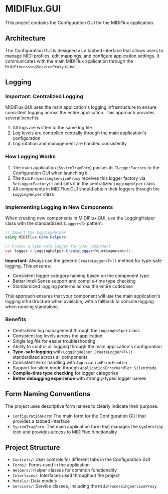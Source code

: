 # MIDIFlux.GUI

This project contains the Configuration GUI for the MIDIFlux application.

## Architecture

The Configuration GUI is designed as a tabbed interface that allows users to manage MIDI profiles, edit mappings, and configure application settings. It communicates with the main MIDIFlux application through the `MidiProcessingServiceProxy` class.

## Logging

### Important: Centralized Logging

MIDIFlux.GUI uses the main application's logging infrastructure to ensure consistent logging across the entire application. This approach provides several benefits:

1. All logs are written to the same log file
2. Log levels are controlled centrally through the main application's configuration
3. Log rotation and management are handled consistently

### How Logging Works

1. The main application (`SystemTrayForm`) passes its `ILoggerFactory` to the Configuration GUI when launching it
2. The `MidiProcessingServiceProxy` receives this logger factory via `SetLoggerFactory()` and sets it in the centralized `LoggingHelper` class
3. All components in MIDIFlux.GUI should obtain their loggers through the `LoggingHelper` class

### Implementing Logging in New Components

When creating new components in MIDIFlux.GUI, use the LoggingHelper class with the standardized `ILogger<T>` pattern:

```csharp
// Import the LoggingHelper
using MIDIFlux.Core.Helpers;

// Create a type-safe logger for your component
var logger = LoggingHelper.CreateLogger<YourComponent>();
```

**Important**: Always use the generic `CreateLogger<T>()` method for type-safe logging. This ensures:
- Consistent logger category naming based on the component type
- Better IntelliSense support and compile-time type checking
- Standardized logging patterns across the entire codebase

This approach ensures that your component will use the main application's logging infrastructure when available, with a fallback to console logging when running standalone.

### Benefits

- Centralized log management through the `LoggingHelper` class
- Consistent log levels across the application
- Single log file for easier troubleshooting
- Ability to control all logging through the main application's configuration
- **Type-safe logging** with `LoggingHelper.CreateLogger<T>()` - standardized across all components
- Consistent error handling with `ApplicationErrorHandler`
- Support for silent mode through `ApplicationErrorHandler.SilentMode`
- **Compile-time type checking** for logger categories
- **Better debugging experience** with strongly-typed logger names

## Form Naming Conventions

The project uses descriptive form names to clearly indicate their purpose:

- `ConfigurationForm`: The main form for the Configuration GUI that provides a tabbed interface
- `SystemTrayForm`: The main application form that manages the system tray icon and provides access to MIDIFlux functionality

## Project Structure

- `Controls/`: User controls for different tabs in the Configuration GUI
- `Forms/`: Forms used in the application
- `Helpers/`: Helper classes for common functionality
- `Interfaces/`: Interfaces used throughout the project
- `Models/`: Data models
- `Services/`: Service classes, including the `MidiProcessingServiceProxy`

